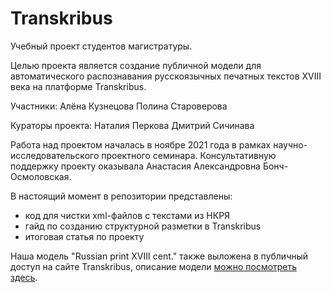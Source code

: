 # Transkribus

Учебный проект студентов магистратуры.

Целью проекта является создание публичной модели для автоматического распознавания русскоязычных печатных текстов XVIII века на платформе Transkribus.

Участники:
Алёна Кузнецова
Полина Староверова 

Кураторы проекта:
Наталия Перкова
Дмитрий Сичинава

Работа над проектом началась в ноябре 2021 года в рамках научно-исследовательского проектного семинара. Консультативную поддержку проекту оказывала Анастасия Александровна Бонч-Осмоловская.

В настоящий момент в репозитории представлены:

+ код для чистки xml-файлов с текстами из НКРЯ
+ гайд по созданию структурной разметки в Transkribus
+ итоговая статья по проекту

Наша модель "Russian print XVIII cent." также выложена в публичный доступ на сайте Transkribus, описание модели [можно посмотреть здесь](https://readcoop.eu/model/russian-print-xviii-cent/).
